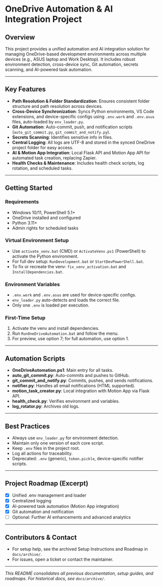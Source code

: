 # OneDrive Automation & AI Integration Project

## Overview

This project provides a unified automation and AI integration solution for managing OneDrive-based development environments across multiple devices (e.g., ASUS laptop and Work Desktop). It includes robust environment detection, cross-device sync, Git automation, secrets scanning, and AI-powered task automation.

---

## Key Features

- **Path Resolution & Folder Standardization**: Ensures consistent folder structure and path resolution across devices.
- **Cross-Device Synchronization**: Syncs Python environments, VS Code extensions, and device-specific configs using `.env.work` and `.env.asus` files, auto-loaded by `env_loader.py`.
- **Git Automation**: Auto-commit, push, and notification scripts (`auto_git_commit.py`, `git_commit_and_notify.py`).
- **Secrets Scanning**: Identifies sensitive info in files.
- **Central Logging**: All logs are UTF-8 and stored in the synced OneDrive project folder for easy access.
- **AI & Motion App Integration**: Local Flask API and Motion App API for automated task creation, replacing Zapier.
- **Health Checks & Maintenance**: Includes health check scripts, log rotation, and scheduled tasks.

---

## Getting Started

### Requirements

- Windows 10/11, PowerShell 5.1+
- OneDrive installed and configured
- Python 3.11+
- Admin rights for scheduled tasks

### Virtual Environment Setup

- Use `activate_venv.bat` (CMD) or `ActivateVenv.ps1` (PowerShell) to activate the Python environment.
- For full dev setup: `RunDevelopment.bat` or `StartDevPowerShell.bat`.
- To fix or recreate the venv: `fix_venv_activation.bat` and `InstallDependencies.bat`.

### Environment Variables

- `.env.work` and `.env.asus` are used for device-specific configs.
- `env_loader.py` auto-detects and loads the correct file.
- Only one `.env` is loaded per execution.

### First-Time Setup

1. Activate the venv and install dependencies.
2. Run `RunOneDriveAutomation.bat` and follow the menu.
3. For preview, use option 7; for full automation, use option 1.

---

## Automation Scripts

- **OneDriveAutomation.ps1**: Main entry for all tasks.
- **auto_git_commit.py**: Auto-commits and pushes to GitHub.
- **git_commit_and_notify.py**: Commits, pushes, and sends notifications.
- **notifier.py**: Handles all email notifications (HTML supported).
- **motion_task_creator.py**: Local integration with Motion App via Flask API.
- **health_check.py**: Verifies environment and variables.
- **log_rotator.py**: Archives old logs.

---

## Best Practices

- Always use `env_loader.py` for environment detection.
- Maintain only one version of each core script.
- Keep `.env` files in the project root.
- Log all actions for traceability.
- Deprecated: `.env` (generic), `token.pickle`, device-specific notifier scripts.

---

## Project Roadmap (Excerpt)

- [x] Unified .env management and loader
- [x] Centralized logging
- [x] AI-powered task automation (Motion App integration)
- [x] Git automation and notification
- [ ] Optional: Further AI enhancements and advanced analytics

---

## Contributors & Contact

- For setup help, see the archived Setup Instructions and Roadmap in `docs/archive/`.
- For issues, open a ticket or contact the maintainer.

---

*This README consolidates all previous documentation, setup guides, and roadmaps. For historical docs, see `docs/archive/`.*
